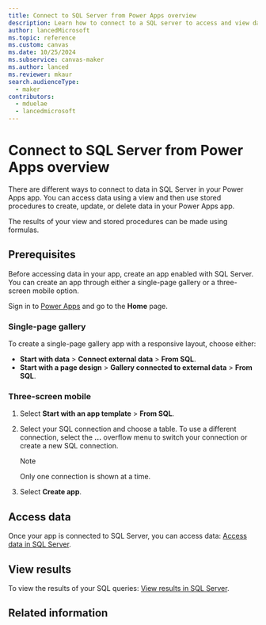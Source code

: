```yaml
---
title: Connect to SQL Server from Power Apps overview
description: Learn how to connect to a SQL server to access and view data from Microsoft Power Apps.
author: lancedMicrosoft
ms.topic: reference
ms.custom: canvas
ms.date: 10/25/2024
ms.subservice: canvas-maker
ms.author: lanced
ms.reviewer: mkaur
search.audienceType: 
  - maker
contributors:
  - mduelae
  - lancedmicrosoft
---
```


# Connect to SQL Server from Power Apps overview

There are different ways to connect to data in SQL Server in your Power Apps app. You can access data using a view and then use stored procedures to create, update, or delete data in your Power Apps app.

The results of your view and stored procedures can be made using formulas.

## Prerequisites

Before accessing data in your app, create an app enabled with SQL Server. You can create an app through either a single-page gallery or a three-screen mobile option.

Sign in to [Power Apps](https://make.powerapps.com?utm_source=padocs&utm_medium=linkinadoc&utm_campaign=referralsfromdoc) and go to the **Home** page.

### Single-page gallery

To create a single-page gallery app with a responsive layout, choose either:

- **Start with data** > **Connect external data** > **From SQL**.
- **Start with a page design** > **Gallery connected to external data** > **From SQL**.

### Three-screen mobile

1. Select **Start with an app template** > **From SQL**.
1. Select your SQL connection and choose a table. To use a different connection, select the **...** overflow menu to switch your connection or create a new SQL connection.

   > [!NOTE]
   > Only one connection is shown at a time.
1. Select **Create app**.

## Access data

Once your app is connected to SQL Server, you can access data: [Access data in SQL Server](sql-access-data.md).

## View results

To view the results of your SQL queries: [View results in SQL Server](sql-view-results.md).

## Related information
